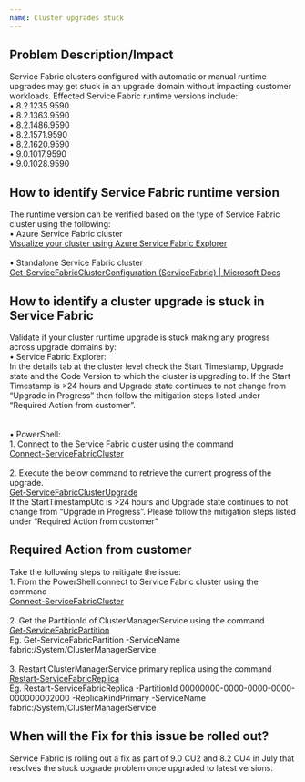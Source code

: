 ```yaml
---
name: Cluster upgrades stuck
---
```


## Problem Description/Impact

 Service Fabric clusters configured with automatic or manual runtime upgrades may get stuck in an upgrade domain without impacting customer workloads. Effected Service Fabric runtime versions include:<br>
	•	8.2.1235.9590 <br>
	•	8.2.1363.9590 <br>
	•	8.2.1486.9590 <br>
	•	8.2.1571.9590 <br>
	•	8.2.1620.9590 <br>
	•	9.0.1017.9590 <br>
	•	9.0.1028.9590 <br>

## How to identify Service Fabric runtime version<br>
 The runtime version can be verified based on the type of Service Fabric cluster using the following:<br>
	• Azure Service Fabric cluster	  
	  [Visualize your cluster using Azure Service Fabric Explorer](https://docs.microsoft.com/en-us/azure/service-fabric/service-fabric-visualizing-your-cluster#connect-to-a-service-fabric-cluster)<br><br> 
	• Standalone Service Fabric cluster	  
	  [Get-ServiceFabricClusterConfiguration (ServiceFabric) | Microsoft Docs](https://docs.microsoft.com/en-us/powershell/module/servicefabric/get-servicefabricclusterupgrade?view=azureservicefabricps)	

## How to identify a cluster upgrade is stuck in Service Fabric
 Validate if your cluster runtime upgrade is stuck making any progress across upgrade domains by:<br>
	• Service Fabric Explorer:<br>
	In the details tab at the cluster level check the Start Timestamp, Upgrade state and the Code Version to which the cluster is upgrading to. If the Start Timestamp is >24 hours and Upgrade state continues to not change from “Upgrade in Progress” then follow the mitigation steps listed under “Required Action from customer”.<br>	<br>	
	• PowerShell:<br>
	   1. Connect to the Service Fabric cluster using the command<br>
	    [Connect-ServiceFabricCluster](https://docs.microsoft.com/en-us/powershell/module/servicefabric/connect-servicefabriccluster?view=azureservicefabricps)<br>     
	   2. Execute the below command to retrieve the current progress of the upgrade.<br>
	    [Get-ServiceFabricClusterUpgrade](https://docs.microsoft.com/en-us/powershell/module/servicefabric/get-servicefabricclusterupgrade?view=azureservicefabricps)<br> 
	    If the StartTimestampUtc is >24 hours and Upgrade state continues to not change from “Upgrade in Progress”. Please follow the mitigation steps listed under               “Required Action from customer”
	    
## Required Action from customer
 Take the following steps to mitigate the issue:<br>
	1. From the PowerShell connect to Service Fabric cluster using the command<br> 
	[Connect-ServiceFabricCluster](https://docs.microsoft.com/en-us/powershell/module/servicefabric/connect-servicefabriccluster?view=azureservicefabricps)<br><br>
	2. Get the PartitionId of ClusterManagerService using the command<br>
	[Get-ServiceFabricPartition](https://docs.microsoft.com/en-us/powershell/module/servicefabric/get-servicefabricpartition?view=azureservicefabricps)<br>
	Eg. Get-ServiceFabricPartition -ServiceName fabric:/System/ClusterManagerService <br><br>
	3. Restart ClusterManagerService primary replica using the command<br>
	[Restart-ServiceFabricReplica](https://docs.microsoft.com/en-us/powershell/module/servicefabric/restart-servicefabricreplica?view=azureservicefabricps)<br>
	Eg. Restart-ServiceFabricReplica -PartitionId 00000000-0000-0000-0000-000000002000 -ReplicaKindPrimary -ServiceName fabric:/System/ClusterManagerService<br>

## When will the Fix for this issue be rolled out?
 Service Fabric is rolling out a fix as part of 9.0 CU2 and 8.2 CU4 in July that resolves the stuck upgrade problem once upgraded to latest versions.

